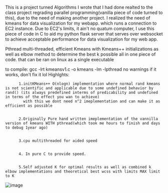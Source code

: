 This is a project turned Algorithms I wrote that I had done realted to the class project regrading parallel programming(vanilla piece of code turned to this), due to the need of making another project. I realized the need of kmeans for data visualization for my webapp. which runs a connection to EC2 instance.
Due to EC2's limits, it ain't no quatum computer, I use this piece of code in C to aid my python flask server that serves over websocket to achieve acceptable performance for data visualization for my web app.

Pthread multi-threaded, efficient Kmeans with Kmeans++ initializations as well as elbow method to determine the best k possible all in one piece of code. that can be ran on linux as a single executable

to compile: gcc -lrt kmeansv1.c -o kmeans -lm -lpthread
no warnings
if it works, don't fix it lol
Highlghts:

          1.initKMeans++ O(nlogn) implementation where normal rand kmeans is not scientific and applicable due to some undefined behavior by rand() (its always predefined interms of predicability and undefined in terms of the effect you wan to achieve)
            with this we dont need n^2 imeplementation and can make it as efficient as possible

              
          2.Originally Pure hand written imeplementation of the vannilla version of kmeans WITH pthread(which took me hours to finish and days to debug 1year ago)

          
          3.cpu multithreaded for aided speed

          
          4. In pure C to provide speed.

          
          5.Self adjusted K for optimal results as well as combined k elbow implementations and theoretical best wcss with limits MAX limit to K
          
![image](https://github.com/user-attachments/assets/3ed466fa-90c6-4784-9720-557dc79d2b1a)
